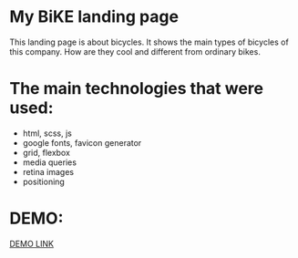 # My BiKE landing page
This landing page is about bicycles.
It shows the main types of bicycles of this company. How are they cool and different from ordinary bikes.

# The main technologies that were used:
* html, scss, js
* google fonts, favicon generator
* grid, flexbox
* media queries
* retina images
* positioning

# DEMO:
[DEMO LINK](https://mykola-hadupiak.github.io/MyBiKE/)
